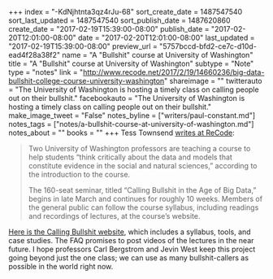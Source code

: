 +++
index = "-KdNjhtnta3qz4rJu-68"
sort_create_date = 1487547540
sort_last_updated = 1487547540
sort_publish_date = 1487620860
create_date = "2017-02-19T15:39:00-08:00"
publish_date = "2017-02-20T12:01:00-08:00"
date = "2017-02-20T12:01:00-08:00"
last_updated = "2017-02-19T15:39:00-08:00"
preview_url = "5757bccd-bfd2-ce7c-d10d-ead4f28a38f2"
name = "A \"Bullshit\" course at University of Washington"
title = "A \"Bullshit\" course at University of Washington"
subtype = "Note"
type = "notes"
link = "http://www.recode.net/2017/2/19/14660236/big-data-bullshit-college-course-university-washington"
shareimage = ""
twitterauto = "The University of Washington is hosting a timely class on calling people out on their bullshit."
facebookauto = "The University of Washington is hosting a timely class on calling people out on their bullshit."
make_image_tweet = "False"
notes_byline = ["writers/paul-constant.md"]
notes_tags = ["notes/a-bullshit-course-at-university-of-washington.md"]
notes_about = ""
books = ""
+++
Tess Townsend [writes at ReCode](http://www.recode.net/2017/2/19/14660236/big-data-bullshit-college-course-university-washington): 

<blockquote><p>Two University of Washington professors are teaching a course to help students “think critically about the data and models that constitute evidence in the social and natural sciences,” according to the introduction to the course.</p>

<p>The 160-seat seminar, titled “Calling Bullshit in the Age of Big Data,” begins in late March and continues for roughly 10 weeks. Members of the general public can follow the course syllabus, including readings and recordings of lectures, at the course’s website.</p></blockquote>

[Here is the Calling Bullshit website](http://callingbullshit.org/), which includes a syllabus, tools, and case studies. The FAQ promises to post videos of the lectures in the near future. I hope professors Carl Bergstrom and Jevin West keep this project going beyond just the one class; we can use as many bullshit-callers as possible in the world right now.